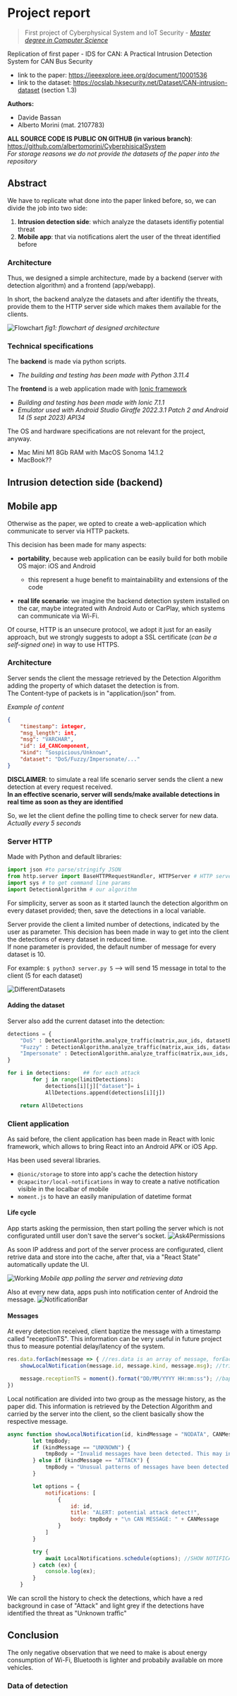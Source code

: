 # Project report

> First project of Cyberphysical System and IoT Security - <a href="https://www.unipd.it/en/educational-offer/second-cycle-degree/science?tipo=LM&scuola=SC&ordinamento=2021&key=SC2598&cg=science">*Master degree in Computer Science* </a>

Replication of first paper -  IDS for CAN: A Practical Intrusion Detection System for CAN Bus Security

- link to the paper: https://ieeexplore.ieee.org/document/10001536
- link to the dataset: https://ocslab.hksecurity.net/Dataset/CAN-intrusion-dataset (section 1.3)

**Authors:** 
- Davide Bassan
- Alberto Morini (mat. 2107783)

**ALL SOURCE CODE IS PUBLIC ON GITHUB (in various branch)**: https://github.com/albertomorini/CyberphisicalSystem <br/>
_For storage reasons we do not provide the datasets of the paper into the repository_


## Abstract

We have to replicate what done into the paper linked before, so, we can divide the job into two side:

1. **Intrusion detection side**: which analyze the datasets identifiy potential threat
2. **Mobile app**: that via notifications alert the user of the threat identified before


### Architecture
Thus, we designed a simple architecture, made by a backend (server with detection algorithm) and a frontend (app/webapp).

In short, the backend analyze the datasets and after identifiy the threats, provide them to the HTTP server side which makes them available for the clients.


![Flowchart](images/flowchart.jpg)
_fig1: flowchart of designed architecture_

### Technical specifications

The **backend** is made via python scripts.
- *The building and testing has been made with Python 3.11.4*

The **frontend** is a web application made with <a href="https://ionicframework.com/">Ionic framework</a>
- *Building and testing has been made with Ionic 7.1.1*
- *Emulator used with Android Studio Giraffe 2022.3.1 Patch 2 and Android 14 (5 sept 2023) API34*

The OS and hardware specifications are not relevant for the project, anyway.
- Mac Mini M1 8Gb RAM with MacOS Sonoma 14.1.2
- MacBook??

## Intrusion detection side (backend)


## Mobile app

Otherwise as the paper, we opted to create a web-application which communicate to server via HTTP packets.

This decision has been made for many aspects:
- **portability**, because web application can be easily build for both mobile OS major: iOS and Android
    - this represent a huge benefit to maintainability and extensions of the code

- **real life scenario**: we imagine the backend detection system installed on the car, maybe integrated with Android Auto or CarPlay, which systems can communicate via Wi-Fi.

Of course, HTTP is an unsecure protocol, we adopt it just for an easily approach, but we strongly suggests to adopt a SSL certificate (_can be a self-signed one_) in way to use HTTPS.

### Architecture

Server sends the client the message retrieved by the Detection Algorithm adding the property of which dataset the detection is from. <br/>
The Content-type of packets is in "application/json" from.

_Example of content_
```JSON
{
    "timestamp": integer,
    "msg_length": int,
    "msg": "VARCHAR",
    "id": id_CANComponent,
    "kind": "Sospicious/Unknown",
    "dataset": "DoS/Fuzzy/Impersonate/..."
}
```



**DISCLAIMER**: to simulate a real life scenario server sends the client a new detection at every request received. <br/>
**In an effective scenario, server will sends/make available detections in real time as soon as they are identified**

So, we let the client define the polling time to check server for new data.
*Actually every 5 seconds*

### Server HTTP

Made with Python and default libraries:
```python
import json #to parse/stringify JSON
from http.server import BaseHTTPRequestHandler, HTTPServer # HTTP server
import sys # to get command line params
import DetectionAlgorithm # our algorithm
``````

For simplicity, server as soon as it started launch the detection algorithm on every dataset provided; then, save the detections in a local variable.

Server provide the client a limited number of detections, indicated by the user as parameter. This decision has been made in way to get into the client the detections of every dataset in reduced time. <br/>
If none parameter is provided, the default number of message for every dataset is 10.

For example: `$ python3 server.py 5` --> will send 15 message in total to the client (5 for each dataset)

![DifferentDatasets](images/differentDataset.png)

#### Adding the dataset

Server also add the current dataset into the detection:
```python
detections = {
    "DoS" : DetectionAlgorithm.analyze_traffic(matrix,aux_ids, datasetExtractions["DoS"]),
    "Fuzzy" : DetectionAlgorithm.analyze_traffic(matrix,aux_ids, datasetExtractions["Fuzzy"]),
    "Impersonate" : DetectionAlgorithm.analyze_traffic(matrix,aux_ids, datasetExtractions["Impersonate"]),
}

for i in detections:    ## for each attack 
        for j in range(limitDetections): 
            detections[i][j]["dataset"]= i
            AllDetections.append(detections[i][j])

    return AllDetections
```


### Client application

As said before, the client application has been made in React with Ionic framework, which allows to bring React into an Android APK or iOS App.

Has been used several libraries.

- `@ionic/storage` to store into app's cache the detection history
- `@capacitor/local-notifications` in way to create a native notification visible in the localbar of mobile
- `moment.js` to have an easily manipulation of datetime format

#### Life cycle

App starts asking the permission, then start polling the server which is not configurated untill user don't save the server's socket.
![Ask4Permissions](images/notificationPermission.png)

As soon IP address and port of the server process are configurated, client retrive data and store into the cache, after that, via a "React State" automatically update the UI.

![Working](images/working.png)
_Mobile app polling the server and retrieving data_

Also at every new data, apps push into notification center of Android the message.
![NotificationBar](images/notificationBar.png)


#### Messages

At every detection received, client baptize the message with a timestamp called "receptionTS". This information can be very useful in future project thus to measure potential delay/latency of the system.
```js
res.data.forEach(message => { //res.data is an array of message, forEach one show a notification
    showLocalNotification(message.id, message.kind, message.msg); //trigger the android notification

    message.receptionTS = moment().format("DD/MM/YYYY HH:mm:ss"); //baptize the reception timestamp
})
```

Local notification are divided into two group as the message history, as the paper did.
This information is retrieved by the Detection Algorithm and carried by the server into the client, so the client basically show the respective message.

```js
async function showLocalNotification(id, kindMessage = "NODATA", CANMessage) {
        let tmpBody;
        if (kindMessage == "UNKNOWN") {
            tmpBody = "Invalid messages have been detected. This may indicate a bus error or an attack."
        } else if (kindMessage == "ATTACK") {
            tmpBody = "Unusual patterns of messages have been detected. This may be the result of unusual activity, or it may indicate an attack."
        }

        let options = {
            notifications: [
                {
                    id: id,
                    title: "ALERT: potential attack detect!",
                    body: tmpBody + "\n CAN MESSAGE: " + CANMessage
                }
            ]
        }

        try {
            await LocalNotifications.schedule(options); //SHOW NOTIFICATION
        } catch (ex) {
            console.log(ex);
        }
    }
```

We can scroll the history to check the detections, which have a red background in case of "Attack" and light grey if the detections have identified the threat as "Unknown traffic"

## Conclusion


The only negative observation that we need to make is about energy consumption of Wi-Fi, Bluetooth is lighter and probabily available on more vehicles.


### Data of detection

